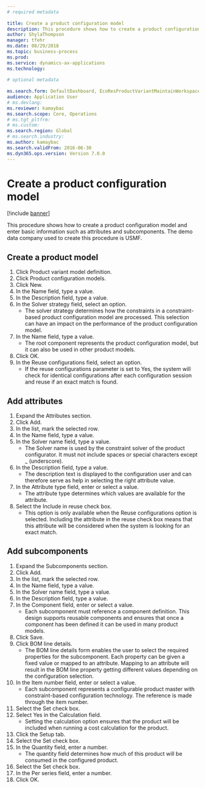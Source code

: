 ```yaml
--- 
# required metadata 
 
title: Create a product configuration model
description: This procedure shows how to create a product configuration model and enter basic information such as attributes and subcomponents. 
author: ShylaThompson
manager: tfehr 
ms.date: 08/29/2018
ms.topic: business-process 
ms.prod:  
ms.service: dynamics-ax-applications 
ms.technology:  
 
# optional metadata 
 
ms.search.form: DefaultDashboard, EcoResProductVariantMaintainWorkspace, PCProductConfigurationModelListPage, PCCreateProductConfigurationModel, PCProductConfigurationModelDetails, PCBOMLineDetails   
audience: Application User 
# ms.devlang:  
ms.reviewer: kamaybac
ms.search.scope: Core, Operations 
# ms.tgt_pltfrm:  
# ms.custom:  
ms.search.region: Global
# ms.search.industry: 
ms.author: kamaybac
ms.search.validFrom: 2016-06-30 
ms.dyn365.ops.version: Version 7.0.0 
---
```

# Create a product configuration model

[!include [banner](../../includes/banner.md)]

This procedure shows how to create a product configuration model and enter basic information such as attributes and subcomponents. The demo data company used to create this procedure is USMF.


## Create a product model
1. Click Product variant model definition.
2. Click Product configuration models.
3. Click New.
4. In the Name field, type a value.
5. In the Description field, type a value.
6. In the Solver strategy field, select an option.
    * The solver strategy determines how the constraints in a constraint-based product configuration model are processed. This selection can have an impact on the performance of the product configuration model.  
7. In the Name field, type a value.
    * The root component represents the product configuration model, but it can also be used in other product models.  
8. Click OK.
9. In the Reuse configurations field, select an option.
    * If the reuse configurations parameter is set to Yes, the system will check for identical configurations after each configuration session and reuse if an exact match is found.  

## Add attributes
1. Expand the Attributes section.
2. Click Add.
3. In the list, mark the selected row.
4. In the Name field, type a value.
5. In the Solver name field, type a value.
    * The Solver name is used by the constraint solver of the product configurator. It must not include spaces or special characters except _ (underscore).  
6. In the Description field, type a value.
    * The description text is displayed to the configuration user and can therefore serve as help in selecting the right attribute value.  
7. In the Attribute type field, enter or select a value.
    * The attribute type determines which values are available for the attribute.  
8. Select the Include in reuse check box.
    * This option is only available when the Reuse configurations option is selected. Including the attribute in the reuse check box means that this attribute will be considered when the system is looking for an exact match.  

## Add subcomponents
1. Expand the Subcomponents section.
2. Click Add.
3. In the list, mark the selected row.
4. In the Name field, type a value.
5. In the Solver name field, type a value.
6. In the Description field, type a value.
7. In the Component field, enter or select a value.
    * Each subcomponent must reference a component definition. This design supports reusable components and ensures that once a component has been defined it can be used in many product models.  
8. Click Save.
9. Click BOM line details.
    * The BOM line details form enables the user to select the required properties for the subcomponent. Each property can be given a fixed value or mapped to an attribute. Mapping to an attribute will result in the BOM line property getting different values depending on the configuration selection.  
10. In the Item number field, enter or select a value.
    * Each subcomponent represents a configurable product master with constraint-based configuration technology. The reference is made through the item number.  
11. Select the Set check box.
12. Select Yes in the Calculation field.
    * Setting the calculation option ensures that the product will be included when running a cost calculation for the product.  
13. Click the Setup tab.
14. Select the Set check box.
15. In the Quantity field, enter a number.
    * The quantity field determines how much of this product will be consumed in the configured product.  
16. Select the Set check box.
17. In the Per series field, enter a number.
18. Click OK.

